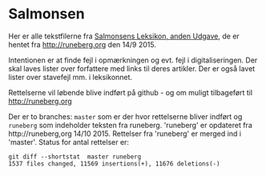 # Salmonsen
Her er alle tekstfilerne fra [Salmonsens Leksikon, anden Udgave](http://runeberg.org/salmonsen/2/),
de er hentet fra http://runeberg.org den 14/9 2015.

Intentionen er at finde fejl i opmærkningen og evt. fejl i digitaliseringen. Der skal laves lister over
forfattere med links til deres artikler. Der er også lavet lister over stavefejl mm. i leksikonnet.

Rettelserne vil løbende blive indført på github - og om muligt tilbageført til http://runeberg.org

Der er to branches: `master` som er der hvor rettelserne bliver indført og `runeberg` som indeholder
teksten fra runeberg. 'runeberg' er opdateret fra http://runeberg,org 14/10 2015. Rettelser fra
'runeberg' er merged ind i 'master'. Status for antal rettelser er:

    git diff --shortstat  master runeberg
    1537 files changed, 11569 insertions(+), 11676 deletions(-)
